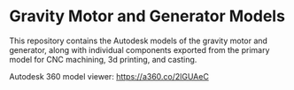 # Gravity Motor and Generator Models

This repository contains the Autodesk models of the gravity motor and generator, along with individual components exported from the primary model for CNC machining, 3d printing, and casting.

Autodesk 360 model viewer: https://a360.co/2lGUAeC
